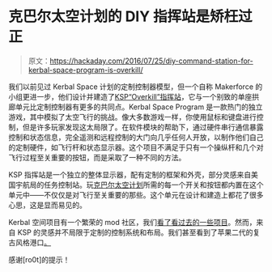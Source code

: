 # 克巴尔太空计划的 DIY 指挥站是矫枉过正

> 原文：<https://hackaday.com/2016/07/25/diy-command-station-for-kerbal-space-program-is-overkill/>

我们以前见过 Kerbal Space 计划的定制控制器模型，但一个自称 Makerforce 的小组更进一步，他们设计并建造了[KSP“Overkill”指挥站](https://makerforce.io/the-ksp-command-station-2/)，它与一个别致的单座拱廊单元比定制控制器有更多的共同点。Kerbal Space Program 是一款热门的独立游戏，其中模拟了太空飞行的挑战。像大多数游戏一样，你使用鼠标和键盘进行控制，但是许多玩家发现这太局限了。在软件模块的帮助下，通过硬件串行通信暴露控制和状态信息，完全遥测和远程控制的大门向几乎任何人开放，以制作他们自己的定制硬件，如飞行杆和状态显示器。这个项目不满足于只有一个操纵杆和几个对飞行过程至关重要的按钮，而是采取了一种不同的方法。

KSP 指挥站是一个独立的整体显示器，配有定制的框架和外壳，部分灵感来自美国宇航局的任务控制站。玩[克巴尔太空计划](https://kerbalspaceprogram.com/)所需的每一个开关和按钮都内置在这个单元中——不仅仅是对飞行至关重要的那些。这个单元在设计和建造上都花了很多心思，这是显而易见的。

Kerbal 空间项目有一个繁荣的 mod 社区，我们[看了看过去的一些项目](http://hackaday.com/2015/03/20/hacklet-39-the-kerbal-way-of-doing-things/)。然而，来自 KSP 的灵感并不局限于定制的控制系统和布局。我们甚至看到了苹果二代的复古风格港口[。](http://hackaday.com/2016/05/31/kerbal-space-program-for-the-apple-ii/)

感谢[ro0t]的提示！